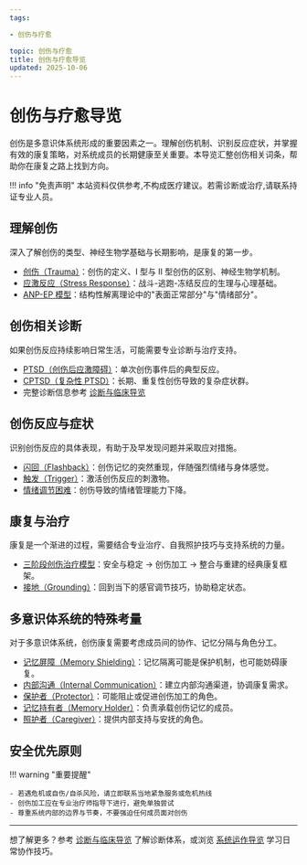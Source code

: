 ```yaml
---
tags:

- 创伤与疗愈

topic: 创伤与疗愈
title: 创伤与疗愈导览
updated: 2025-10-06
---
```


# 创伤与疗愈导览

创伤是多意识体系统形成的重要因素之一。理解创伤机制、识别反应症状，并掌握有效的康复策略，对系统成员的长期健康至关重要。本导览汇整创伤相关词条，帮助你在康复之路上找到方向。

!!! info "免责声明"
    本站资料仅供参考,不构成医疗建议。若需诊断或治疗,请联系持证专业人员。

## 理解创伤

深入了解创伤的类型、神经生物学基础与长期影响，是康复的第一步。

- [创伤（Trauma）](entries/Trauma.md)：创伤的定义、I 型与 II 型创伤的区别、神经生物学机制。
- [应激反应（Stress Response）](entries/Stress-Response.md)：战斗-逃跑-冻结反应的生理与心理基础。
- [ANP-EP 模型](entries/Apparently-Normal-Part-Emotional-Part-Model.md)：结构性解离理论中的"表面正常部分"与"情绪部分"。

## 创伤相关诊断

如果创伤反应持续影响日常生活，可能需要专业诊断与治疗支持。

- [PTSD（创伤后应激障碍）](entries/PTSD.md)：单次创伤事件后的典型反应。
- [CPTSD（复杂性 PTSD）](entries/CPTSD.md)：长期、重复性创伤导致的复杂症状群。
- 完整诊断信息参考 [诊断与临床导览](Clinical-Diagnosis-Guide.md)

## 创伤反应与症状

识别创伤反应的具体表现，有助于及早发现问题并采取应对措施。

- [闪回（Flashback）](entries/Flashback.md)：创伤记忆的突然重现，伴随强烈情绪与身体感觉。
- [触发（Trigger）](entries/Trigger.md)：激活创伤反应的刺激物。
- [情绪调节困难](entries/Emotion-Regulation.md)：创伤导致的情绪管理能力下降。

## 康复与治疗

康复是一个渐进的过程，需要结合专业治疗、自我照护技巧与支持系统的力量。

- [三阶段创伤治疗模型](entries/Three-Phase-Trauma-Treatment.md)：安全与稳定 → 创伤加工 → 整合与重建的经典康复框架。
- [接地（Grounding）](entries/Grounding.md)：回到当下的感官调节技巧，协助稳定状态。

## 多意识体系统的特殊考量

对于多意识体系统，创伤康复需要考虑成员间的协作、记忆分隔与角色分工。

- [记忆屏障（Memory Shielding）](entries/Memory-Shielding.md)：记忆隔离可能是保护机制，也可能妨碍康复。
- [内部沟通（Internal Communication）](entries/Internal-Communication.md)：建立内部沟通渠道，协调康复需求。
- [保护者（Protector）](entries/Protector.md)：可能阻止或促进创伤加工的角色。
- [记忆持有者（Memory Holder）](entries/Memory-Holder.md)：负责承载创伤记忆的成员。
- [照护者（Caregiver）](entries/Caregiver.md)：提供内部支持与安抚的角色。

## 安全优先原则

!!! warning "重要提醒"

    - 若遇危机或自伤/自杀风险，请立即联系当地紧急服务或危机热线
    - 创伤加工应在专业治疗师指导下进行，避免单独尝试
    - 尊重系统内部的边界与节奏，不要强迫任何成员面对创伤

---

想了解更多？参考 [诊断与临床导览](Clinical-Diagnosis-Guide.md) 了解诊断体系，或浏览 [系统运作导览](System-Operations.md) 学习日常协作技巧。

